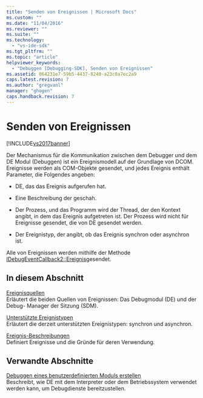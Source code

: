 ```yaml
---
title: "Senden von Ereignissen | Microsoft Docs"
ms.custom: ""
ms.date: "11/04/2016"
ms.reviewer: ""
ms.suite: ""
ms.technology: 
  - "vs-ide-sdk"
ms.tgt_pltfrm: ""
ms.topic: "article"
helpviewer_keywords: 
  - "Debuggen [Debugging-SDK], Senden von Ereignissen"
ms.assetid: 064231e7-59b5-4437-8240-a23c0a7ec2a9
caps.latest.revision: 7
ms.author: "gregvanl"
manager: "ghogen"
caps.handback.revision: 7
---
```

# Senden von Ereignissen
[!INCLUDE[vs2017banner](../../code-quality/includes/vs2017banner.md)]

Der Mechanismus für die Kommunikation zwischen dem Debugger und dem DE Modul \(Debuggen\) ist ein Ereignismodell auf der Grundlage von DCOM.  Ereignisse werden als COM\-Objekte gesendet, und jedes Ereignis enthält Parameter, die Folgendes angeben:  
  
-   DE, das das Ereignis aufgerufen hat.  
  
-   Eine Beschreibung der geschah.  
  
-   Der Prozess, und das Programm wird der Thread, der den Kontext angibt, in dem das Ereignis aufgetreten ist.  Der Prozess wird nicht für Ereignisse gesendet, die von DE gesendet werden.  
  
-   Der Ereignistyp, der angibt, ob das Ereignis synchron oder asynchron ist.  
  
 Alle von Ereignissen werden mithilfe der Methode [IDebugEventCallback2::Ereignis](../../extensibility/debugger/reference/idebugeventcallback2-event.md)gesendet.  
  
## In diesem Abschnitt  
 [Ereignisquellen](../../extensibility/debugger/event-sources-visual-studio-sdk.md)  
 Erläutert die beiden Quellen von Ereignissen: Das Debugmodul \(DE\) und der Debug\- Manager der Sitzung \(SDM\).  
  
 [Unterstützte Ereignistypen](../../extensibility/debugger/supported-event-types.md)  
 Erläutert die derzeit unterstützten Ereignistypen: synchron und asynchron.  
  
 [Ereignis\-Beschreibungen](../../extensibility/debugger/event-descriptions.md)  
 Definiert Ereignisse und die Gründe für deren Verwendung.  
  
## Verwandte Abschnitte  
 [Debuggen eines benutzerdefinierten Moduls erstellen](../../extensibility/debugger/creating-a-custom-debug-engine.md)  
 Beschreibt, wie DE mit dem Interpreter oder dem Betriebssystem verwendet werden kann, um Debugdienste bereitzustellen.